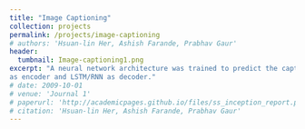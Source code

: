 ```yaml
---
title: "Image Captioning"
collection: projects
permalink: /projects/image-captioning
# authors: 'Hsuan-lin Her, Ashish Farande, Prabhav Gaur'
header:
  tumbnail: Image-captioning1.png
excerpt: "A neural network architecture was trained to predict the captions from image, which consisted of pre-trained ResNet50
as encoder and LSTM/RNN as decoder."
# date: 2009-10-01
# venue: 'Journal 1'
# paperurl: 'http://academicpages.github.io/files/ss_inception_report.pdf'
# citation: 'Hsuan-lin Her, Ashish Farande, Prabhav Gaur'
---
```


<!-- Recommended citation: Your Name, You. (2009). "Paper Title Number 1." <i>Journal 1</i>. 1(1). -->